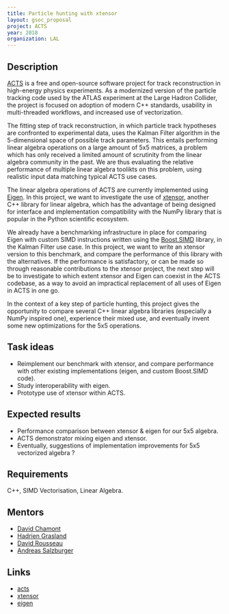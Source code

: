 ```yaml
---
title: Particle hunting with xtensor
layout: gsoc_proposal
project: ACTS
year: 2018
organization: LAL
---
```


## Description

[ACTS](http://cern.ch/acts) is a free and open-source software project for
track reconstruction in high-energy physics experiments. As a modernized
version of the particle tracking code used by the ATLAS experiment at the
Large Hadron Collider, the project is focused on adoption of modern C++
standards, usability in multi-threaded workflows, and increased use of
vectorization.

The fitting step of track reconstruction, in which particle track hypotheses
are confronted to experimental data, uses the Kalman Filter algorithm in the
5-dimensional space of possible track parameters. This entails performing
linear algebra operations on a large amount of 5x5 matrices, a problem which
has only received a limited amount of scrutinity from the linear algebra
community in the past. We are thus evaluating the relative performance of
multiple linear algebra toolikts on this problem, using realistic input data
matching typical ACTS use cases.

The linear algebra operations of ACTS are currently implemented using
[Eigen](http://eigen.tuxfamily.org/index.php?title=Main_Page). In this
project, we want to investigate the use of
[xtensor](https://github.com/QuantStack/xtensor), another C++ library for
linear algebra, which has the advantage of being designed for interface and
implementation compatibility with the NumPy library that is popular in the
Python scientific ecosystem.

We already have a benchmarking infrastructure in place for comparing Eigen
with custom SIMD instructions written using the
[Boost.SIMD](https://github.com/NumScale/boost.simd) library, in the Kalman
Filter use case. In this project, we want to write an xtensor version to this
benchmark, and compare the performance of this library with the alternatives.
If the performance is satisfactory, or can be made so through reasonable
contributions to the xtensor project, the next step will be to investigate to
which extent xtensor and Eigen can coexist in the ACTS codebase, as a way to
avoid an impractical replacement of all uses of Eigen in ACTS in one go.

In the context of a key step of particle hunting, this project gives the
opportunity to compare several C++ linear algebra libraries (especially a
NumPy inspired one), experience their mixed use, and eventually invent some
new optimizations for the 5x5 operations.


## Task ideas
 * Reimplement our benchmark with xtensor, and compare performance with
   other existing implementations (eigen, and custom Boost.SIMD code).
 * Study interoperability with eigen.
 * Prototype use of xtensor within ACTS.

## Expected results
 * Performance comparison between xtensor & eigen for our 5x5 algebra.
 * ACTS demonstrator mixing eigen and xtensor.
 * Eventually, suggestions of implementation improvements for 5x5 vectorized algebra ?

## Requirements
C++, SIMD Vectorisation, Linear Algebra.

## Mentors 
  * [David Chamont](mailto:david.chamont@lal.in2p3.fr)
  * [Hadrien Grasland](mailto:hadrien.grasland@lal.in2p3.fr)
  * [David Rousseau](mailto:david.rousseau@lal.in2p3.fr)
  * [Andreas Salzburger](mailto:Andreas.Salzburger@cern.ch)

## Links
  * [acts](http://cern.ch/acts)
  * [xtensor](https://github.com/QuantStack/xtensor)
  * [eigen](http://eigen.tuxfamily.org)
